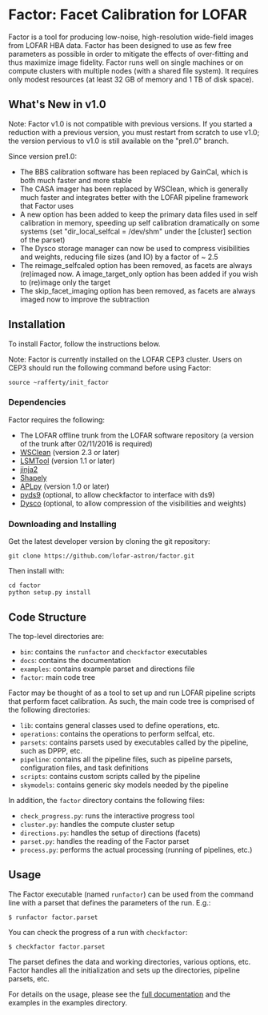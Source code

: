 Factor: Facet Calibration for LOFAR
===================================

Factor is a tool for producing low-noise, high-resolution wide-field images from LOFAR HBA data. Factor has been designed to use as few free parameters as possible in order to mitigate the effects of over-fitting and thus maximize image fidelity. Factor runs well on single machines or on compute clusters with multiple nodes (with a shared file system). It requires only modest resources (at least 32 GB of memory and 1 TB of disk space).

What's New in v1.0
------------------

Note: Factor v1.0 is not compatible with previous versions. If you started a reduction
with a previous version, you must restart from scratch to use v1.0; the version pervious to v1.0 is still
available on the "pre1.0" branch.

Since version pre1.0:

* The BBS calibration software has been replaced by GainCal, which is both much faster and more stable
* The CASA imager has been replaced by WSClean, which is generally much faster and integrates better with the LOFAR pipeline framework that Factor uses
* A new option has been added to keep the primary data files used in self calibration in memory, speeding up self calibration dramatically on some systems (set "dir\_local\_selfcal = /dev/shm" under the [cluster] section of the parset)
* The Dysco storage manager can now be used to compress visibilities and weights, reducing file sizes (and IO) by a factor of ~ 2.5
* The reimage\_selfcaled option has been removed, as facets are always (re)imaged now. A image\_target\_only option has been added if you wish to (re)image only the target
* The skip\_facet\_imaging option has been removed, as facets are always imaged now to improve the subtraction


Installation
------------

To install Factor, follow the instructions below.

Note: Factor is currently installed on the LOFAR CEP3 cluster. Users on CEP3
should run the following command before using Factor:

    source ~rafferty/init_factor


### Dependencies

Factor requires the following:

* The LOFAR offline trunk from the LOFAR software repository (a version of the trunk after 02/11/2016 is required)
* [WSClean](http://sourceforge.net/p/wsclean/wiki/Home) (version 2.3 or later)
* [LSMTool](https://github.com/darafferty/LSMTool) (version 1.1 or later)
* [jinja2](http://jinja.pocoo.org/docs/dev)
* [Shapely](https://github.com/Toblerity/Shapely)
* [APLpy](http://aplpy.github.io) (version 1.0 or later)
* [pyds9](https://github.com/ericmandel/pyds9) (optional, to allow checkfactor to interface with ds9)
* [Dysco](https://github.com/aroffringa/dysco) (optional, to allow compression of the visibilities and weights)

### Downloading and Installing

Get the latest developer version by cloning the git repository:

    git clone https://github.com/lofar-astron/factor.git

Then install with:

    cd factor
    python setup.py install

Code Structure
--------------
The top-level directories are:

* `bin`: contains the `runfactor`  and `checkfactor` executables
* `docs`: contains the documentation
* `examples`: contains example parset and directions file
* `factor`: main code tree

Factor may be thought of as a tool to set up and run LOFAR pipeline scripts that
perform facet calibration. As such, the main code tree is comprised of the
following directories:

* `lib`: contains general classes used to define operations, etc.
* `operations`: contains the operations to perform selfcal, etc.
* `parsets`: contains parsets used by executables called by the pipeline, such
as DPPP, etc.
* `pipeline`: contains all the pipeline files, such as pipeline parsets,
configuration files, and task definitions
* `scripts`: contains custom scripts called by the pipeline
* `skymodels`: contains generic sky models needed by the pipeline

In addition, the `factor` directory contains the following files:

* `check_progress.py`: runs the interactive progress tool
* `cluster.py`: handles the compute cluster setup
* `directions.py`: handles the setup of directions (facets)
* `parset.py`: handles the reading of the Factor parset
* `process.py`: performs the actual processing (running of pipelines, etc.)

Usage
-----

The Factor executable (named `runfactor`) can be used from the command line with
a parset that defines the parameters of the run. E.g.:

    $ runfactor factor.parset

You can check the progress of a run with `checkfactor`:

    $ checkfactor factor.parset

The parset defines the data and working directories, various options, etc.
Factor handles all the initialization and sets up the directories, pipeline
parsets, etc.

For details on the usage, please see the [full documentation](http://www.astron.nl/citt/facet-doc/)
and the examples in the examples directory.
